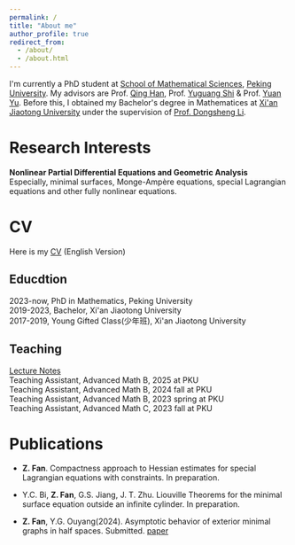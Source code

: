 ```yaml
---
permalink: /
title: "About me"
author_profile: true
redirect_from: 
  - /about/
  - /about.html
---
```


I'm currently a PhD student at [School of Mathematical Sciences](https://www.math.pku.edu.cn/index.htm), [Peking University](https://www.pku.edu.cn). My advisors are Prof. [Qing Han](https://math.nd.edu/people/faculty/qing-han/), Prof. [Yuguang Shi](https://www.math.pku.edu.cn/jsdw/js_20180628175159671361/s_20180628175159671361/69954.htm) & Prof. [Yuan Yu](https://sites.math.washington.edu/~yuan/). Before this, I obtained my Bachelor's degree in Mathematices at [Xi'an Jiaotong University](http://math.xjtu.edu.cn) under the supervision of [Prof. Dongsheng Li](http://gr.xjtu.edu.cn/web/lidsh).

Research Interests
======
**Nonlinear Partial Differential Equations and Geometric Analysis** \
Especially, minimal surfaces, Monge-Ampère equations, special Lagrangian equations and other fully nonlinear equations.

CV
======
Here is my [CV](https://fanzymath.github.io/files/CV.pdf) (English Version)


Educdtion
------
2023-now, PhD in Mathematics, Peking University\
2019-2023, Bachelor, Xi'an Jiaotong University\
2017-2019, Young Gifted Class(少年班), Xi'an Jiaotong University


Teaching
------
[Lecture Notes](https://fanzymath.github.io/notes/)\
Teaching Assistant, Advanced Math B, 2025 at PKU\
Teaching Assistant, Advanced Math B, 2024 fall at PKU\
Teaching Assistant, Advanced Math B, 2023 spring at PKU\
Teaching Assistant, Advanced Math C, 2023 fall at PKU




Publications
======
- **Z. Fan**. Compactness approach to Hessian estimates for special Lagrangian equations with constraints. In preparation.

- Y.C. Bi, **Z. Fan**, G.S. Jiang, J. T. Zhu. Liouville Theorems for the minimal surface equation outside an infinite cylinder. In preparation.

- **Z. Fan**, Y.G. Ouyang(2024). Asymptotic behavior of exterior minimal graphs in half spaces. Submitted. [paper](https://fanzymath.github.io/files/exterior_MSE.pdf)
